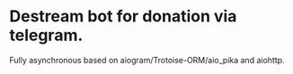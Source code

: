 # Destream bot for donation via telegram.

Fully asynchronous based on aiogram/Trotoise-ORM/aio_pika and aiohttp.
